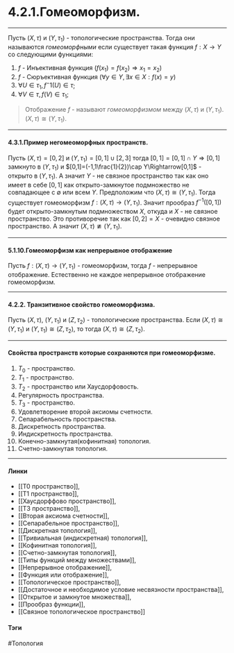 # 4.2.1.Гомеоморфизм.
***
Пусть $(X,\tau)$ и $(Y,\tau_{1})$ - топологические пространства. Тогда они называются *гомеоморфными* если существует такая функция $f:X\rightarrow Y$ со следующими функциями:
1. $f$ - Инъективная функция $(f(x_1)=f(x_2)\Rightarrow x_1=x_2)$
2. $f$ - Сюръективная функция $(\forall y\in Y,\exists x\in X:f(x)=y)$
3. $\forall U\in\tau_{1}, f^-1(U)\in\tau$;
4. $\forall V\in\tau, f(V)\in\tau_{1}$;

>Отображение $f$ - называют *гомеоморфизмом* между $(X,\tau)$ и $(Y,\tau_{1})$. $(X,\tau)\cong(Y,\tau_{1})$.
***
#### 4.3.1.Пример негомеоморфных пространств.
Пусть $(X,\tau)=[0,2]$ и $(Y,\tau_{1})=[0,1]\cup[2,3]$ тогда $[0,1]=[0,1]\cap Y\Rightarrow[0,1]$ замкнуто в $(Y,\tau_{1})$ и $[0,1]=(-1,1\frac{1}{2})\cap Y\Rightarrow[0,1]$ - открыто в $(Y,\tau_{1})$. А значит $Y$ - не связное пространство так как оно имеет в себе $[0,1]$ как открыто-замкнутое подмножество не совпадающее с $\emptyset$ или всем $Y$.
Предположим что $(X,\tau)\cong(Y,\tau_{1})$. Тогда существует гомеоморфизм $f:(X,\tau)\rightarrow(Y,\tau_{1})$. Значит прообраз $f^{-1}([0,1])$ будет открыто-замкнутым подмножеством $X$, откуда и $X$ - не связное пространство. Это противоречие так как $[0,2]=X$ - очевидно связное пространство. А значит $(X,\tau)\ncong(Y,\tau_{1})$.
***
#### 5.1.10.Гомеоморфизм как непрерывное отображение
Пусть $f:(X,\tau)\rightarrow(Y,\tau_{1})$ - гомеоморфизм, тогда $f$ - непрерывное отображение. Естественно не каждое непрерывное отображение гомеоморфизм.
***
#### 4.2.2. Транзитивное свойство гомеоморфизма.
Пусть $(X,\tau)$, $(Y,\tau_1)$ и $(Z,\tau_2)$ - топологические пространства. Если $(X,\tau)\cong(Y,\tau_1)$ и $(Y,\tau_1)\cong(Z,\tau_2)$, то тогда $(X,\tau)\cong(Z,\tau_2)$.
***
#### Свойства пространств которые сохраняются при гомеоморфизме.
1. $T_{0}$ - пространство.
2. $T_{1}$ - пространство.
3. $T_{2}$ - пространство или Хаусдорфовость.
4. Регулярность пространства.
5. $T_{3}$ - пространство.
6. Удовлетворение второй аксиомы счетности.
7. Сепарабельность пространства.
8. Дискретность пространства.
9. Индискретность пространства.
10. Конечно-замкнутая(кофинитная) топология.
11. Счетно-замкнутая топология.
***

#### Линки 
- [[T0 пространство]],
- [[T1 пространство]],
- [[Хаусдорффово пространство]],
- [[T3 пространство]],
- [[Вторая аксиома счетности]],
- [[Сепарабельное пространство]],
- [[Дискретная топология]],
- [[Тривиальная (индискретная) топология]],
- [[Кофинитная топология]],
- [[Счетно-замкнутая топология]],
- [[Типы функций между множествами]],
- [[Непрерывное отображение]],
- [[Функция или отображение]],
- [[Топологическое пространство]],
- [[Достаточное и необходимое условие несвязности пространства]],
- [[Открытое и замкнутое множества]],
- [[Прообраз функции]],
- [[Связное топологическое пространство]]
#### Тэги 
 #Топология
